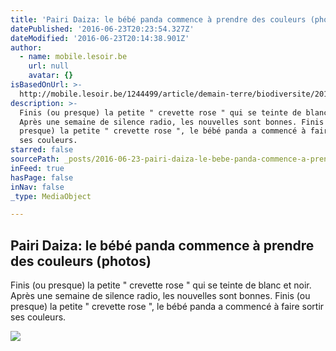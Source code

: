 ```yaml
---
title: 'Pairi Daiza: le bébé panda commence à prendre des couleurs (photos)'
datePublished: '2016-06-23T20:23:54.327Z'
dateModified: '2016-06-23T20:14:38.901Z'
author:
  - name: mobile.lesoir.be
    url: null
    avatar: {}
isBasedOnUrl: >-
  http://mobile.lesoir.be/1244499/article/demain-terre/biodiversite/2016-06-20/pairi-daiza-bebe-panda-commence-prendre-des-couleurs-photos
description: >-
  Finis (ou presque) la petite " crevette rose " qui se teinte de blanc et noir.
  Après une semaine de silence radio, les nouvelles sont bonnes. Finis (ou
  presque) la petite " crevette rose ", le bébé panda a commencé à faire sortir
  ses couleurs.
starred: false
sourcePath: _posts/2016-06-23-pairi-daiza-le-bebe-panda-commence-a-prendre-des-couleurs.md
inFeed: true
hasPage: false
inNav: false
_type: MediaObject

---
```

<article style=""><h1>Pairi Daiza: le bébé panda commence à prendre des couleurs (photos)</h1><p>Finis (ou presque) la petite " crevette rose " qui se teinte de blanc et noir. Après une semaine de silence radio, les nouvelles sont bonnes. Finis (ou presque) la petite " crevette rose ", le bébé panda a commencé à faire sortir ses couleurs.</p><img src="http://ls.rosselcdn.net/sites/default/files/imagecache/1200x627/2016/06/20/736407562_B978999537Z.1_20160620171203_000_GP9729QBN.1-0.jpg" /></article>